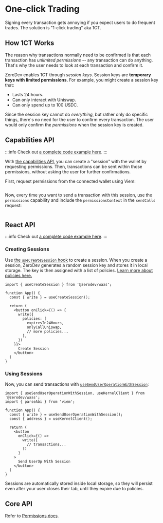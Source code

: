 # One-click Trading

Signing every transaction gets annoying if you expect users to do frequent trades.  The solution is "1-click trading" aka 1CT.

## How 1CT Works

The reason why transactions normally need to be confirmed is that each transaction has *unlimited permissions* -- any transaction can do anything.  That's why the user needs to look at each transaction and confirm it.

ZeroDev enables 1CT through *session keys*.  Session keys are **temporary keys with limited permissions**.  For example, you might create a session key that:

- Lasts 24 hours.
- Can only interact with Uniswap.
- Can only spend up to 100 USDC.

Since the session key cannot do *everything*, but rather only do specific things, there's no need for the user to confirm every transaction.  The user would only confirm the *permissions* when the session key is created.

## Capabilities API

:::info
Check out [a complete code example here](todo).
:::

With [the capabilities API](/smart-wallet/quickstart-capabilities), you can create a "session" with the wallet by requesting permissions.  Then, transactions can be sent within those permissions, without asking the user for further confirmations.

First, request permissions from the connected wallet using Viem:

```ts
```

Now, every time you want to send a transaction with this session, use the `permissions` capability and include the `permissionsContext` in the `sendCalls` request:

```ts
```

## React API

:::info
Check out [a complete code example here](https://github.com/zerodevapp/waas-examples/tree/main/session-keys).
:::

### Creating Sessions

Use [the `useCreateSession` hook](/react/use-create-session) to create a session.  When you create a session, ZeroDev generates a random session key and stores it in local storage.  The key is then assigned with a list of policies.  [Learn more about policies here.](/smart-wallet/permissions/intro)

```tsx
import { useCreateSession } from '@zerodev/waas';
 
function App() {
  const { write } = useCreateSession();
  
  return (
    <button onClick={() => {
      write({
        policies: [
          expiresIn24Hours,
          onlyCallUniswap,
          // more policies...
        ],
      })
    }}>
      Create Session
    </button>
  )
}
```

### Using Sessions

Now, you can send transactions with [`useSendUserOperationWithSession`](/react/use-send-useroperation-with-session):

```tsx
import { useSendUserOperationWithSession, useKernelClient } from '@zerodev/waas';
import { parseAbi } from 'viem';
 
function App() {
  const { write } = useSendUserOperationWithSession();
  const { address } = useKernelClient();
 
  return (
    <button 
      onClick={() =>
        write([
          // transactions...
        ])
      }
    >
      Send UserOp With Session
    </button>
  )
}
```

Sessions are automatically stored inside local storage, so they will persist even after your user closes their tab, until they expire due to policies.

## Core API

Refer to [Permissions docs](/smart-wallet/permissions/intro).